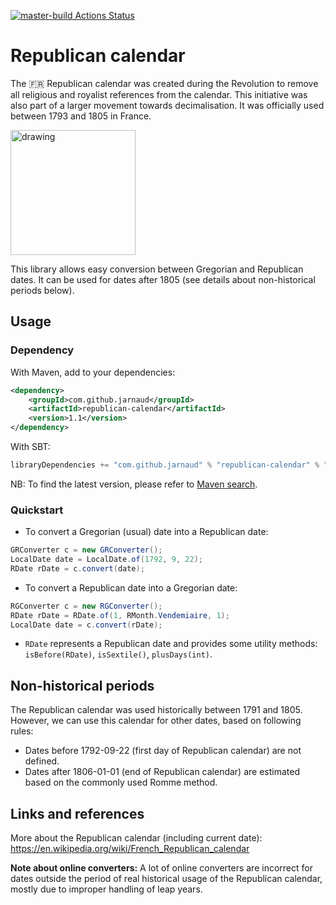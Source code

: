 [![master-build Actions Status](https://github.com/jarnaud/republican-calendar/workflows/master-build/badge.svg)](https://github.com/jarnaud/republican-calendar/actions)

# Republican calendar

The :fr: Republican calendar was created during the Revolution to remove all
religious and royalist references from the calendar. 
This initiative was also part of a larger movement towards decimalisation.
It was officially used between 1793 and 1805 in France.

<img src="https://upload.wikimedia.org/wikipedia/commons/thumb/6/65/Calendrier-republicain-debucourt2.jpg/800px-Calendrier-republicain-debucourt2.jpg" alt="drawing" width="200"/>

This library allows easy conversion between Gregorian and Republican dates.
It can be used for dates after 1805 (see details about non-historical periods below).

## Usage

### Dependency

With Maven, add to your dependencies:

```xml
<dependency>
    <groupId>com.github.jarnaud</groupId>
    <artifactId>republican-calendar</artifactId>
    <version>1.1</version>
</dependency>
```

With SBT:

```sbt
libraryDependencies += "com.github.jarnaud" % "republican-calendar" % "1.1"
```

NB: To find the latest version, please refer to [Maven search](https://search.maven.org/artifact/com.github.jarnaud/republican-calendar).

### Quickstart

- To convert a Gregorian (usual) date into a Republican date:

```java
GRConverter c = new GRConverter();
LocalDate date = LocalDate.of(1792, 9, 22);
RDate rDate = c.convert(date);
```

- To convert a Republican date into a Gregorian date:

```java
RGConverter c = new RGConverter();
RDate rDate = RDate.of(1, RMonth.Vendemiaire, 1);
LocalDate date = c.convert(rDate);
```

- `RDate` represents a Republican date and provides some utility methods:
`isBefore(RDate)`, `isSextile()`, `plusDays(int)`.

## Non-historical periods

The Republican calendar was used historically between 1791 and 1805.
However, we can use this calendar for other dates, based on following rules:

- Dates before 1792-09-22 (first day of Republican calendar) are not defined.
- Dates after 1806-01-01 (end of Republican calendar) are estimated based on the commonly used Romme method.

## Links and references

More about the Republican calendar (including current date): 
https://en.wikipedia.org/wiki/French_Republican_calendar

**Note about online converters:**
A lot of online converters are incorrect for dates outside the period of real historical
usage of the Republican calendar, mostly due to improper handling of leap years.
